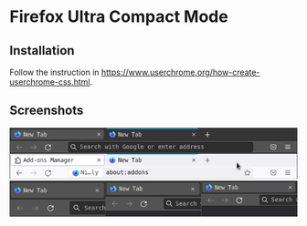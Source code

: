 # Firefox Ultra Compact Mode

## Installation

Follow the instruction in https://www.userchrome.org/how-create-userchrome-css.html.

## Screenshots

<img src="screenshots/ff-ultra-theme.png" alt="">
<img src="screenshots/ff-theme-diff.png" alt="">
